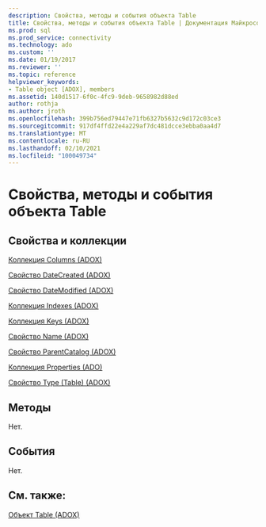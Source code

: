 ```yaml
---
description: Свойства, методы и события объекта Table
title: Свойства, методы и события объекта Table | Документация Майкрософт
ms.prod: sql
ms.prod_service: connectivity
ms.technology: ado
ms.custom: ''
ms.date: 01/19/2017
ms.reviewer: ''
ms.topic: reference
helpviewer_keywords:
- Table object [ADOX], members
ms.assetid: 140d1517-6f0c-4fc9-9deb-9658982d88ed
author: rothja
ms.author: jroth
ms.openlocfilehash: 399b756ed79447e71fb6327b5632c9d172c03ce3
ms.sourcegitcommit: 917df4ffd22e4a229af7dc481dcce3ebba0aa4d7
ms.translationtype: MT
ms.contentlocale: ru-RU
ms.lasthandoff: 02/10/2021
ms.locfileid: "100049734"
---
```

# <a name="table-object-properties-methods-and-events"></a>Свойства, методы и события объекта Table
## <a name="propertiescollections"></a>Свойства и коллекции  
 [Коллекция Columns (ADOX)](./columns-collection-adox.md)  
  
 [Свойство DateCreated (ADOX)](./datecreated-property-adox.md)  
  
 [Свойство DateModified (ADOX)](./datemodified-property-adox.md)  
  
 [Коллекция Indexes (ADOX)](./indexes-collection-adox.md)  
  
 [Коллекция Keys (ADOX)](./keys-collection-adox.md)  
  
 [Свойство Name (ADOX)](./name-property-adox.md)  
  
 [Свойство ParentCatalog (ADOX)](./parentcatalog-property-adox.md)  
  
 [Коллекция Properties (ADO)](../ado-api/properties-collection-ado.md)  
  
 [Свойство Type (Table) (ADOX)](./type-property-table-adox.md)  
  
## <a name="methods"></a>Методы  
 Нет.  
  
## <a name="events"></a>События  
 Нет.  
  
## <a name="see-also"></a>См. также:  
 [Объект Table (ADOX)](./table-object-adox.md)